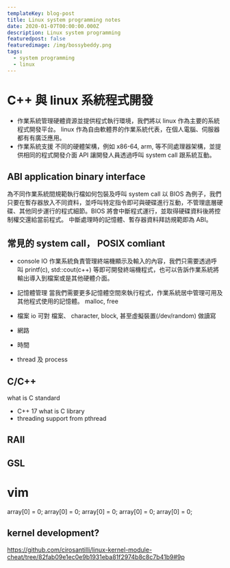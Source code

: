 ```yaml
---
templateKey: blog-post
title: Linux system programming notes
date: 2020-01-07T00:00:00.000Z
description: Linux system programming
featuredpost: false
featuredimage: /img/bossybeddy.png
tags:
  - system programming
  - linux
---
```


# C++ 與 linux 系統程式開發
* 作業系統管理硬體資源並提供程式執行環境，我們將以 linux 作為主要的系統程式開發平台。 linux 作為自由軟體界的作業系統代表，在個人電腦、伺服器都有有廣泛應用。
* 作業系統支援 不同的硬體架構，例如 x86-64, arm, 等不同處理器架構，並提供相同的程式開發介面 API 讓開發人員透過呼叫 system call 跟系統互動。

## ABI application binary interface 
為不同作業系統間規範執行檔如何包裝及呼叫 system call 
以 BIOS 為例子，我們只要在暫存器放入不同資料，並呼叫特定指令即可與硬碟進行互動，不管理底層硬碟、其他同步運行的程式細節。BIOS 將會中斷程式運行，並取得硬碟資料後將控制權交還給當前程式。 中斷處理時的記憶體、暫存器資料拜訪規範即為 ABI。


## 常見的 system call， POSIX comliant
* console IO
作業系統負責管理終端機顯示及輸入的內容，我們只需要透過呼叫 printf(c), std::cout(c++) 等即可開發終端機程式，也可以告訴作業系統將輸出導入到檔案或是其他硬體介面。

* 記憶體管理
當我們需要更多記憶體空間來執行程式，作業系統居中管理可用及其他程式使用的記憶體。 malloc, free

* 檔案 io
可對 檔案、 character, block, 甚至虛擬裝置(/dev/random) 做讀寫

* 網路

* 時間

* thread 及 process 


## C/C++
what is C standard
* C++ 17
what is C library
* threading support from pthread



## RAII
## GSL

# vim 
array[0] = 0;
array[0] = 0;
array[0] = 0;
array[0] = 0;
array[0] = 0;

## kernel development?
https://github.com/cirosantilli/linux-kernel-module-cheat/tree/82fab09e1ec0e9b1931eba81f2974b8c8c7b41b9#9p

